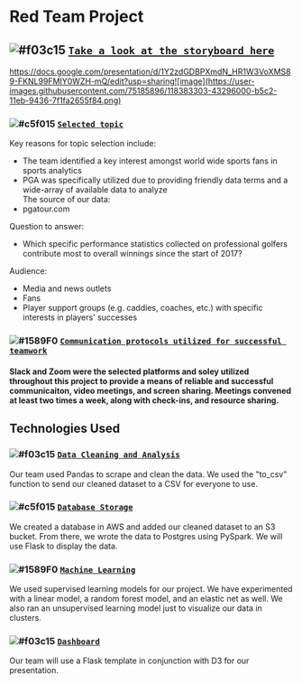 # Red Team Project
## ![#f03c15](https://via.placeholder.com/15/f03c15/000000?text=+) <ins>`Take a look at the storyboard here`</ins>
https://docs.google.com/presentation/d/1Y2zdGDBPXmdN_HR1W3VoXMS89-FKNL99FMIY0WZH-mQ/edit?usp=sharing![image](https://user-images.githubusercontent.com/75185896/118383303-43296000-b5c2-11eb-9436-7f1fa2655f84.png)
### ![#c5f015](https://via.placeholder.com/15/c5f015/000000?text=+) <ins>`Selected topic`</ins>
Key reasons for topic selection include:  
* The team identified a key interest amongst world wide sports fans in sports analytics 
* PGA was specifically utilized due to providing friendly data terms and a wide-array of available data to analyze    
The source of our data:  
* pgatour.com

Question to answer:  
* Which specific performance statistics collected on professional golfers contribute most to overall winnings since the start of 2017?
  
Audience: 
* Media and news outlets
* Fans
* Player support groups (e.g. caddies, coaches, etc.) with specific interests in players' successes
### ![#1589F0](https://via.placeholder.com/15/1589F0/000000?text=+) <ins>`Communication protocols utilized for successful teamwork`</ins>
#### Slack and Zoom were the selected platforms and soley utilized throughout this project to provide a means of reliable and successful communicaiton, video meetings, and screen sharing. Meetings convened at least two times a week, along with check-ins, and resource sharing.
## Technologies Used
### ![#f03c15](https://via.placeholder.com/15/f03c15/000000?text=+) <ins>`Data Cleaning and Analysis`</ins>
Our team used Pandas to scrape and clean the data.  We used the "to_csv" function to send our cleaned dataset to a CSV for everyone to use.
### ![#c5f015](https://via.placeholder.com/15/c5f015/000000?text=+) <ins>`Database Storage`</ins>
We created a database in AWS and added our cleaned dataset to an S3 bucket.  From there, we wrote the data to Postgres using PySpark.  We will use Flask to display the data.
### ![#1589F0](https://via.placeholder.com/15/1589F0/000000?text=+) <ins>`Machine Learning`</ins>
We used supervised learning models for our project.  We have experimented with a linear model, a random forest model, and an elastic net as well.  We also ran an unsupervised learning model just to visualize our data in clusters.
### ![#f03c15](https://via.placeholder.com/15/f03c15/000000?text=+) <ins>`Dashboard`</ins>
Our team will use a Flask template in conjunction with D3 for our presentation.
